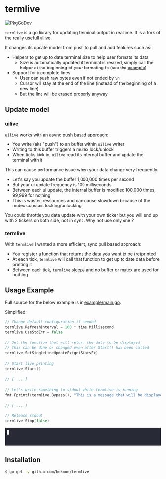 # termlive
[![PkgGoDev](https://pkg.go.dev/badge/github.com/hekmon/termlive)](https://pkg.go.dev/github.com/hekmon/termlive)

`termlive` is a go library for updating terminal output in realtime. It is a fork of the really usefull [uilive](https://github.com/gosuri/uilive).

It changes its update model from push to pull and add features such as:
* Helpers to get up to date terminal size to help user formats its data
    * Size is automatically updated if terminal is resized, simply call the helper at the beginning of your formating fx (see the [example](example/main.go))
* Support for incomplete lines
    * User can push raw bytes even if not ended by `\n`
    * Cursor will stay at the end of the line (instead of the beginning of a new line)
    * But the line will be erased properly anyway

## Update model

### uilive

`uilive` works with an async push based approach:
* You write (aka "push") to an buffer within `uilive` writer
* Writing to this buffer triggers a mutex lock/unlock
* When ticks kick in, `uilive` read its internal buffer and update the terminal with it

This can cause performance issue when your data change very frequently:
* Let's say you update the buffer 1,000,000 times per second
* But your ui update frequency is 100 milliseconds
* Between each ui update, the internal buffer is modified 100,000 times, 99,999 for nothing
* This is wasted ressources and can cause slowdown because of the mutex constant locking/unlocking

You could throttle you data update with your own ticker but you will end up with 2 tickers on both side, not in sync. Why not use only one ?

### termlive

With `termlive` I wanted a more efficient, sync pull based approach:
* You register a function that returns the data you want to be (re)printed
* At each tick, `termlive` will call that function to get up to date data before printing it
* Between each tick, `termlive` sleeps and no buffer or mutex are used for nothing

## Usage Example

Full source for the below example is in [example/main.go](example/main.go).

Simplified:

```go
// Change default configuration if needed
termlive.RefreshInterval = 100 * time.Millisecond
termlive.UseStdErr = false

// Set the function that will return the data to be displayed
// This can be done or changed even after Start() has been called
termlive.SetSingleLineUpdateFx(getStatsFx)

// Start live printing
termlive.Start()

// [ ... ]

// Let's write something to stdout while termlive is running
fmt.Fprintf(termlive.Bypass(), "This is a message that will be displayed on stdout while the counter is running\n")

// [ ... ]

// Release stdout
termlive.Stop(false)
```

![Example output](example/example.gif)

## Installation

```sh
$ go get -v github.com/hekmon/termlive
```
